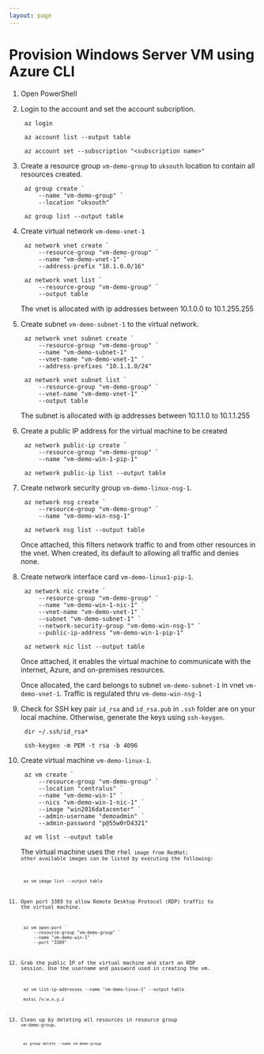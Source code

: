 ```yaml
---
layout: page
---
```

# Provision Windows Server VM using Azure CLI

1. Open PowerShell

1. Login to the account and set the account subcription.

        az login 

        az account list --output table

        az account set --subscription "<subscription name>"

1. Create a resource group <code>vm-demo-group</code> to <code>uksouth</code> location to contain all resources created.

        az group create `
            --name "vm-demo-group" `
            --location "uksouth"

        az group list --output table 

1. Create virtual network <code>vm-demo-vnet-1</code>

        az network vnet create `
            --resource-group "vm-demo-group" `
            --name "vm-demo-vnet-1" `
            --address-prefix "10.1.0.0/16"

        az network vnet list `
            --resource-group "vm-demo-group" `
            --output table
            
    The vnet is allocated with ip addresses between 10.1.0.0 to 10.1.255.255
    
1. Create subnet <code>vm-demo-subnet-1</code> to the virtual network.

        az network vnet subnet create `
            --resource-group "vm-demo-group" `
            --name "vm-demo-subnet-1" `
            --vnet-name "vm-demo-vnet-1" `
            --address-prefixes "10.1.1.0/24"

        az network vnet subnet list `
            --resource-group "vm-demo-group" `
            --vnet-name "vm-demo-vnet-1" `
            --output table

    The subnet is allocated with ip addresses between 10.1.1.0 to 10.1.1.255

1. Create a public IP address for the virtual machine to be created

        az network public-ip create `
            --resource-group "vm-demo-group" `
            --name "vm-demo-win-1-pip-1"

        az network public-ip list --output table

1. Create network security group <code>vm-demo-linux-nsg-1</code>.

        az network nsg create `
            --resource-group "vm-demo-group" `
            --name "vm-demo-win-nsg-1"

        az network nsg list --output table

    Once attached, this filters network traffic to and from other resources in the vnet. When created, its default to allowing all traffic and denies none.

1. Create network interface card <code>vm-demo-linux1-pip-1</code>.

        az network nic create `
            --resource-group "vm-demo-group" `
            --name "vm-demo-win-1-nic-1" `
            --vnet-name "vm-demo-vnet-1" `
            --subnet "vm-demo-subnet-1" `
            --network-security-group "vm-demo-win-nsg-1" `
            --public-ip-address "vm-demo-win-1-pip-1"

        az network nic list --output table

    Once attached, it enables the virtual machine to communicate with the internet, Azure, and on-premises resources. 
    
    Once allocated, the card belongs to subnet <code>vm-demo-subnet-1</code> in vnet <code>vm-demo-vnet-1</code>. Traffic is regulated thru <code>vm-demo-win-nsg-1</code>

1. Check for SSH key pair <code>id_rsa</code> and <code>id_rsa.pub</code> in <code>.ssh</code> folder are on your local machine. Otherwise, generate the keys using <code>ssh-keygen</code>.

        dir ~/.ssh/id_rsa*

        ssh-keygen -m PEM -t rsa -b 4096

1. Create virtual machine <code>vm-demo-linux-1</code>.

        az vm create `
            --resource-group "vm-demo-group" `
            --location "centralus" `
            --name "vm-demo-win-1" `
            --nics "vm-demo-win-1-nic-1" `
            --image "win2016datacenter" `
            --admin-username "demoadmin" `
            --admin-password "p@55w0rD4321"

        az vm list --output table
    
    The virtual machine uses the <code>rhel<code> image from RedHat; other available images can be listed by executing the following:

        az vm image list --output table

1. Open port 3389 to allow Remote Desktop Protocol (RDP) traffic to the virtual machine.

        az vm open-port `
            --resource-group "vm-demo-group" `
            --name "vm-demo-win-1" `
            --port "3389"

1. Grab the public IP of the virtual machine and start an RDP session. Use the username and password used in creating the vm.

        az vm list-ip-addresses --name "vm-demo-linux-1" --output table

        mstsc /v:w.x.y.z

1. Clean up by deleting all resources in resource group <code>vm-demo-group</group>.

        az group delete --name vm-demo-group

